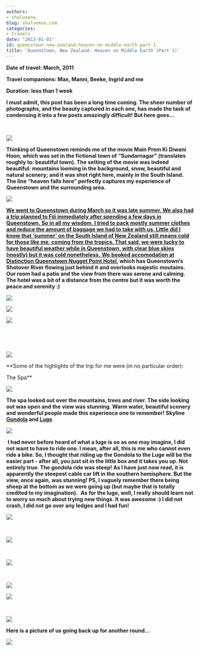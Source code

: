 ```yaml
---
authors:
- shalveena
blog: shalveena.com
categories:
- travels
date: "2013-01-01"
id: queenstown-new-zealand-heaven-on-middle-earth-part-1
title: 'Queenstown, New Zealand: Heaven on Middle Earth (Part 1)'
---
```


**Date of travel: March, 2011**

**Travel companions: Max, Manni, Beeke, Ingrid and me**

**Duration: less than 1 week**

**I must admit, this post has been a long time coming. The sheer number of photographs, and the beauty captured in each one, has made the task of condensing it into a few posts amazingly difficult! But here goes...**

 

[![](https://shalveena.files.wordpress.com/2013/01/76d38-p1010851.jpg?w=300)](https://shalveena.files.wordpress.com/2013/01/76d38-p1010851.jpg)

**Thinking of Queenstown reminds me of the movie Main Prem Ki Diwani Hoon, which was set in the fictional town of “Sundarnagar” (translates roughly to: beautiful town). The setting of the movie was indeed beautiful: mountains looming in the background, snow, beautiful and natural scenery; and it was shot right here, mainly in the South Island. The line “heaven falls here” perfectly captures my experience of Queenstown and the surrounding area.**

![](https://shalveena.files.wordpress.com/2013/01/03525-p1020068.jpg)

[**We went to Queenstown during March so it was late summer. We also had a trip planned to Fiji immediately after spending a few days in Queenstown. So in all my wisdom, I tried to pack mostly summer clothes and reduce the amount of baggage we had to take with us. Little did I know that ‘summer’ on the South Island of New Zealand still means cold for those like me, coming from the tropics. That said, we were lucky to have beautiful weather while in Queenstown, with clear blue skies (mostly) but it was cold nonetheless.** **We booked accomodation at**](https://shalveena.files.wordpress.com/2013/01/03525-p1020068.jpg) **[Distinction Queenstown Nugget Point Hotel](http://www.nuggetpoint.co.nz/distinction-hotels-queenstown-nugget-point-boutique-hotel-spa/welcome-to-distinction-queenstown_idl=2_idt=3828_id=22069_.html), which has Queenstown’s Shotover River flowing just behind it and overlooks majestic moutains. Our room had a patio and the view from there was serene and calming. The hotel was a bit of a distance from the centre but it was worth the peace and serenity :)**

[![](https://shalveena.files.wordpress.com/2013/01/5482a-166.jpg?w=300)](https://shalveena.files.wordpress.com/2013/01/5482a-166.jpg)

[![](https://shalveena.files.wordpress.com/2013/01/7c938-165.jpg?w=225)](https://shalveena.files.wordpress.com/2013/01/7c938-165.jpg)

[![](https://shalveena.files.wordpress.com/2013/01/fd6c6-102.jpg?w=300)](https://shalveena.files.wordpress.com/2013/01/fd6c6-102.jpg)

 

 

[![](https://shalveena.files.wordpress.com/2013/01/2a628-104.jpg?w=300)](https://shalveena.files.wordpress.com/2013/01/2a628-104.jpg)

**Some of the highlights of the trip for me were (in no particular order):

The Spa**

[![](https://shalveena.files.wordpress.com/2013/01/d828c-img_1321.jpg?w=300)](https://shalveena.files.wordpress.com/2013/01/d828c-img_1321.jpg)

**The spa looked out over the mountains, trees and river. The side looking out was open and the view was stunning. Warm water, beautiful scenery and wonderful people made this experience one to remember!** **Skyline [Gondola](http://www.skyline.co.nz/queenstown/gondola/) and [Luge](http://www.skyline.co.nz/queenstown/luge/)**

[![](https://shalveena.files.wordpress.com/2013/01/53927-p1010858.jpg?w=300)](https://shalveena.files.wordpress.com/2013/01/53927-p1010858.jpg)

 **I had never before heard of what a luge is so as one may imagine, I did not want to have to ride one. I mean, after all, this is me who cannot even ride a bike. So, I thought that riding up the Gondola to the Luge will be the easier part - after all, you just sit in the little box and it takes you up. Not entirely true. The gondola ride was steep! As I have just now read, it is apparently the steepest cable car lift in the southern hemisphere. But the view, once again, was stunning! PS, I vaguely remember there being sheep at the bottom as we were going up (but maybe that is totally credited to my imagination).**  **As for the luge, well, I really should learn not to worry so much about trying new things. It was awesome :) I did not crash, I did not go over any ledges and I had fun!**

[![](https://shalveena.files.wordpress.com/2013/01/2cf5d-p1010849.jpg?w=300)](https://shalveena.files.wordpress.com/2013/01/2cf5d-p1010849.jpg)

 

[![](https://shalveena.files.wordpress.com/2013/01/c5795-p1010850.jpg?w=300)](https://shalveena.files.wordpress.com/2013/01/c5795-p1010850.jpg)

 

[![](https://shalveena.files.wordpress.com/2013/01/d365d-p1010853.jpg?w=300)](https://shalveena.files.wordpress.com/2013/01/d365d-p1010853.jpg)

 

[![](https://shalveena.files.wordpress.com/2013/01/46453-p1010854.jpg?w=225)](https://shalveena.files.wordpress.com/2013/01/46453-p1010854.jpg)

[![](https://shalveena.files.wordpress.com/2013/01/2c65a-107.jpg?w=300)](https://shalveena.files.wordpress.com/2013/01/2c65a-107.jpg)

 

[![](https://shalveena.files.wordpress.com/2013/01/d3817-p1010861.jpg?w=300)](https://shalveena.files.wordpress.com/2013/01/d3817-p1010861.jpg)

**Here is a picture of us going back up for another round...**

[![](https://shalveena.files.wordpress.com/2013/01/79758-p1010859.jpg?w=300)](https://shalveena.files.wordpress.com/2013/01/79758-p1010859.jpg)
